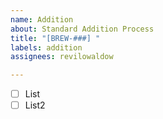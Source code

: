 ```yaml
---
name: Addition
about: Standard Addition Process
title: "[BREW-###] "
labels: addition
assignees: revilowaldow

---
```


- [ ] List
- [ ] List2
